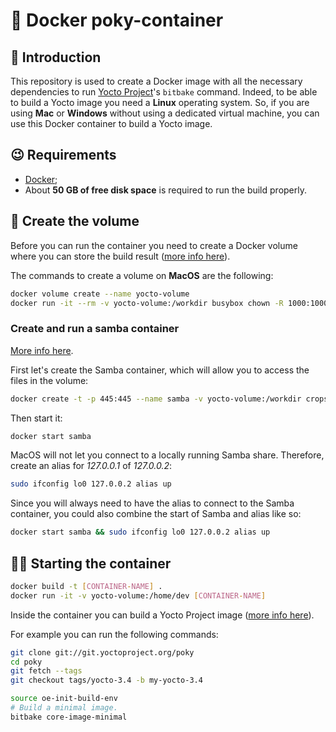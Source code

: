 # 🐳 Docker poky-container

## 🎉 Introduction

This repository is used to create a Docker image with all the necessary dependencies to run [Yocto Project][yocto]'s `bitbake` command. Indeed, to be able to build a Yocto image you need a **Linux** operating system. So, if you are using **Mac** or **Windows** without using a dedicated virtual machine, you can use this Docker container to build a Yocto image.

## 😉 Requirements

- [Docker][docker];
- About **50 GB of free disk space** is required to run the build properly.

## 💽 Create the volume

Before you can run the container you need to create a Docker volume where you can store the build result ([more info here][crops-volume-wiki]).

The commands to create a volume on **MacOS** are the following:

```bash
docker volume create --name yocto-volume
docker run -it --rm -v yocto-volume:/workdir busybox chown -R 1000:1000 /workdir
```

### Create and run a samba container

[More info here][crops-samba-wiki].

First let's create the Samba container, which will allow you to access the files in the volume:

```bash
docker create -t -p 445:445 --name samba -v yocto-volume:/workdir crops/samba
```

Then start it:

```bash
docker start samba
```

MacOS will not let you connect to a locally running Samba share. Therefore, create an alias for _127.0.0.1_ of _127.0.0.2_:

```bash
sudo ifconfig lo0 127.0.0.2 alias up
```

Since you will always need to have the alias to connect to the Samba container, you could also combine the start of Samba and alias like so:

```bash
docker start samba && sudo ifconfig lo0 127.0.0.2 alias up
```

## 🤟🏼 Starting the container

```bash
docker build -t [CONTAINER-NAME] .
docker run -it -v yocto-volume:/home/dev [CONTAINER-NAME]
```

Inside the container you can build a Yocto Project image ([more info here][yocto-project-quick-build]).

For example you can run the following commands:

```bash
git clone git://git.yoctoproject.org/poky
cd poky
git fetch --tags
git checkout tags/yocto-3.4 -b my-yocto-3.4

source oe-init-build-env
# Build a minimal image.
bitbake core-image-minimal
```

[yocto]: https://www.yoctoproject.org/
[docker]: https://www.docker.com/
[crops-volume-wiki]: https://github.com/crops/docker-win-mac-docs/wiki
[crops-samba-wiki]: https://github.com/crops/docker-win-mac-docs/wiki/Mac-Instructions
[yocto-project-quick-build]: https://www.yoctoproject.org/docs/current/brief-yoctoprojectqs/brief-yoctoprojectqs.html#brief-use-git-to-clone-poky
